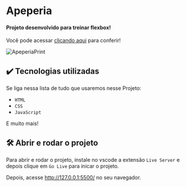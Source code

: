 # Apeperia

#### Projeto desenvolvido para treinar flexbox!

Você pode acessar <a href="https://my-apeperia.netlify.app/" target="_blank">clicando aqui</a> para conferir!

![ApeperiaPrint](https://github.com/V-Carvalho/Apeperia/assets/34304319/04088c10-99d5-4423-a877-6e634e434c91)

## ✔️ Tecnologias utilizadas

Se liga nessa lista de tudo que usaremos nesse Projeto:

- `HTML`
- `CSS`
- `JavaScript`

E muito mais!

## 🛠️ Abrir e rodar o projeto

Para abrir e rodar o projeto, instale no vscode a extensão `Live Server` e depois clique em `Go Live` para inicar o projeto.

Depois, acesse <http://127.0.0.1:5500/> no seu navegador.
